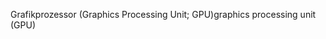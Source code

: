 <span data-ttu-id="c778a-101">Grafikprozessor (Graphics Processing Unit; GPU)</span><span class="sxs-lookup"><span data-stu-id="c778a-101">graphics processing unit (GPU)</span></span>